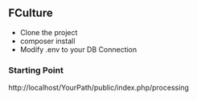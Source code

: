## FCulture

* Clone the project 
* composer install 
* Modify .env to your DB Connection

### Starting Point
http://localhost/YourPath/public/index.php/processing
